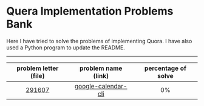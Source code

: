 # Quera Implementation Problems Bank

Here I have tried to solve the problems of implementing Quora. I have also used a Python program to update the README.

---
| problem letter (file) | problem name (link) | percentage of solve |
|:---:|:---:|:---:|
| [291607](./src/291607.cpp) | [google-calendar-cli](https://quera.org/problemset/291607) | 0% |
